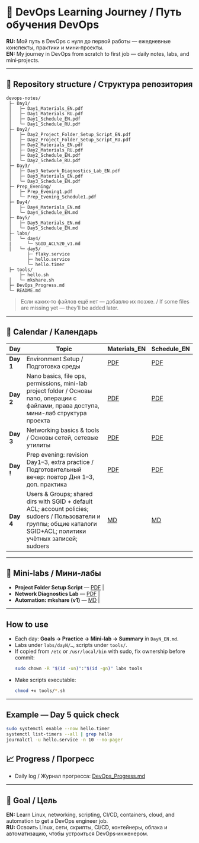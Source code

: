 # 📌 DevOps Learning Journey / Путь обучения DevOps

**RU:** Мой путь в DevOps с нуля до первой работы — ежедневные конспекты, практики и мини‑проекты.  
**EN:** My journey in DevOps from scratch to first job — daily notes, labs, and mini‑projects.

---

## 📂 Repository structure / Структура репозитория
```
devops-notes/
 ├─ Day1/
 │   ├─ Day1_Materials_EN.pdf
 │   ├─ Day1_Materials_RU.pdf
 │   ├─ Day1_Schedule_EN.pdf
 │   └─ Day1_Schedule_RU.pdf
 ├─ Day2/
 │   ├─ Day2_Project_Folder_Setup_Script_EN.pdf
 │   ├─ Day2_Project_Folder_Setup_Script_RU.pdf
 │   ├─ Day2_Materials_EN.pdf
 │   ├─ Day2_Materials_RU.pdf
 │   ├─ Day2_Schedule_EN.pdf
 │   └─ Day2_Schedule_RU.pdf
 ├─ Day3/
 │   ├─ Day3_Network_Diagnostics_Lab_EN.pdf
 │   ├─ Day3_Materials_EN.pdf
 │   └─ Day3_Schedule_EN.pdf
 ├─ Prep_Evening/
 │   ├─ Prep_Evening1.pdf
 │   └─ Prep_Evening_Schedule1.pdf
 ├─ Day4/
 │   ├─ Day4_Materials_EN.md
 │   └─ Day4_Schedule_EN.md
 ├─ Day5/
 │   ├─ Day5_Materials_EN.md
 │   └─ Day5_Schedule_EN.md
 ├─ labs/
 │   └─ day4/
 |      └─ SGID_ACL%20_v1.md
 │   └─ day5/
        ├─ flaky.service
        ├─ hello.service
        └─ hello.timer
 ├─ tools/
     ├─ hello.sh
 │   └─ mkshare.sh
 ├─ DevOps_Progress.md
 └─ README.md
```

> Если каких‑то файлов ещё нет — добавлю их позже. / If some files are missing yet — they’ll be added later.

---

## 📅 Calendar / Календарь
| Day | Topic | Materials_EN | Schedule_EN |
|-----|-------|-----------|----------|
| **Day 1** | Environment Setup / Подготовка среды | [PDF](Day1/Day1_Materials_EN.pdf) | [PDF](Day1/Day1_Schedule_EN.pdf) |
| **Day 2** | Nano basics, file ops, permissions, mini-lab project folder / Основы nano, операции с файлами, права доступа, мини-лаб структура проекта | [PDF](Day2/Day2_Materials_EN.pdf) | [PDF](Day2/Day2_Schedule_EN.pdf) |
| **Day 3** | Networking basics & tools / Основы сетей, сетевые утилиты | [PDF](Day3/Day3_Materials_EN.pdf) |[PDF](Day3/Day3_Schedule_EN.pdf) |
| **Day !** | Prep evening: revision Day1–3, extra practice / Подготовительный вечер: повтор Дня 1–3, доп. практика | [PDF](Prep_Evening/Prep_Evening1.pdf) | [PDF](Prep_Evening/Prep_Evening_Schedule1.pdf) |
| **Day 4** | Users & Groups; shared dirs with SGID + default ACL; account policies; sudoers / Пользователи и группы; общие каталоги SGID+ACL; политики учётных записей; sudoers | [MD](Day4/Day4_Materials_EN.md) | [MD](Day4/Day4_Schedule_EN.md) |
---

## 🧪 Mini‑labs / Мини‑лабы
- **Project Folder Setup Script** — [PDF](Day2/Day2_Project_Folder_Setup_Script_EN.pdf) |
- **Network Diagnostics Lab** — [PDF](Day3/Day3_Network_Diagnostics_Lab_EN.pdf) |
- **Automation: mkshare (v1)** — [MD](labs/day4/SGID_ACL%20_v1.md) |
---

## How to use
- Each day: **Goals → Practice → Mini-lab → Summary** in `DayN_EN.md`.
- Labs under `labs/dayN/…`, scripts under `tools/`.
- If copied from `/etc` or `/usr/local/bin` with sudo, fix ownership before commit:
  ```bash
  sudo chown -R "$(id -un)":"$(id -gn)" labs tools
  ```
- Make scripts executable:
  ```bash
  chmod +x tools/*.sh
  ```
---

## Example — Day 5 quick check
```bash
sudo systemctl enable --now hello.timer
systemctl list-timers --all | grep hello
journalctl -u hello.service -n 10 --no-pager
```

## 📈 Progress / Прогресс
- Daily log / Журнал прогресса: [DevOps_Progress.md](DevOps_Progress.md)

---

## 🎯 Goal / Цель
**EN:** Learn Linux, networking, scripting, CI/CD, containers, cloud, and automation to get a DevOps engineer job.  
**RU:** Освоить Linux, сети, скрипты, CI/CD, контейнеры, облака и автоматизацию, чтобы устроиться DevOps‑инженером.
